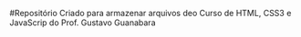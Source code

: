 #Repositório Criado para armazenar arquivos deo Curso de HTML, CSS3 e JavaScrip do Prof. Gustavo Guanabara
